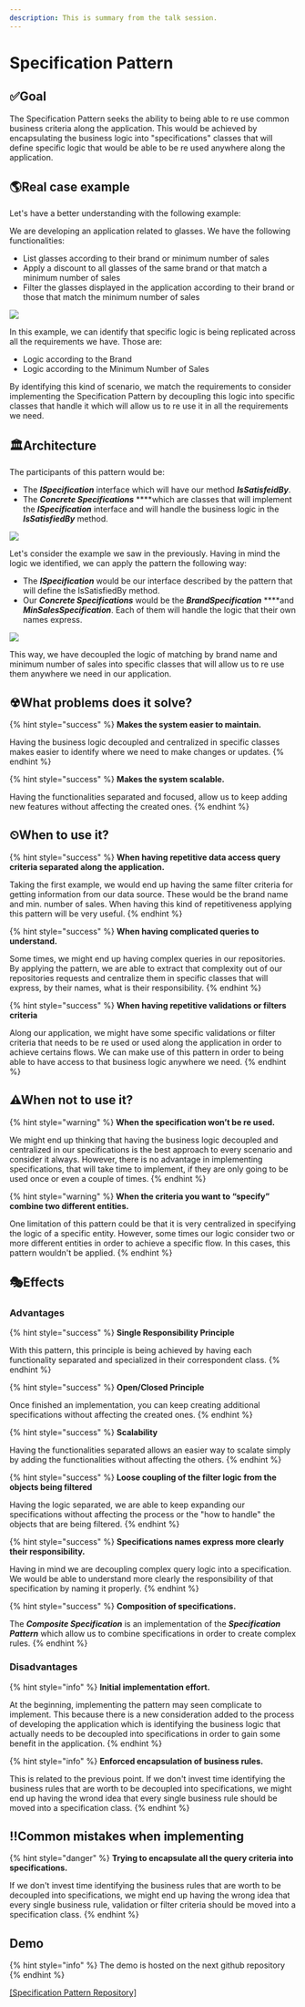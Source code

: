 ```yaml
---
description: This is summary from the talk session.
---
```


# Specification Pattern

## ✅Goal

The Specification Pattern seeks the ability to being able to re use common business criteria along the application. This would be achieved by encapsulating the business logic into "specifications" classes that will define specific logic that would be able to be re used anywhere along the application. 

## 🌎Real case example

Let's have a better understanding with the following example:

We are developing an application related to glasses. We have the following functionalities:

* List glasses according to their brand or minimum number of sales
* Apply a discount to all glasses of the same brand or that match a minimum number of sales
* Filter the glasses displayed in the application according to their brand or those that match the minimum number of sales

![](../.gitbook/assets/specificationrealworldcase.JPG)

In this example, we can identify that specific logic is being replicated across all the requirements we have. Those are:

* Logic according to the Brand
* Logic according to the Minimum Number of Sales

By identifying this kind of scenario, we match the requirements to consider implementing the Specification Pattern by decoupling this logic into specific classes that handle it which will allow us to re use it in all the requirements we need.

## 🏛Architecture

The participants of this pattern would be:

* The _**ISpecification**_ interface which will have our method _**IsSatisfeidBy**_.
* The _**Concrete Specifications**_ ****which are classes that will implement the _**ISpecification**_ interface and will handle the business logic in the _**IsSatisfiedBy**_ method.

![](../.gitbook/assets/specification1.JPG)

Let's consider the example we saw in the previously. Having in mind the logic we identified, we can apply the pattern the following way:

* The _**ISpecification**_ would be our interface described by the pattern that will define the IsSatisfiedBy method.
* Our _**Concrete Specifications**_ would be the _**BrandSpecification**_ ****and _**MinSalesSpecification**_. Each of them will handle the logic that their own names express. 

![](../.gitbook/assets/specification2.JPG)

This way, we have decoupled the logic of matching by brand name and minimum number of sales into specific classes that will allow us to re use them anywhere we need in our application.

## ☢What problems does it solve?

{% hint style="success" %}
**Makes the system easier to maintain.**

Having the business logic decoupled and centralized in specific classes makes easier to identify where we need to make changes or updates.
{% endhint %}

{% hint style="success" %}
**Makes the system scalable.**

Having the functionalities separated and focused, allow us to keep adding new features without affecting the created ones.
{% endhint %}

## ⏲When to use it?

{% hint style="success" %}
**When having repetitive data access query criteria separated along the application.**

Taking the first example, we would end up having the same filter criteria for getting information from our data source. These would be the brand name and min. number of sales. When having this kind of repetitiveness applying this pattern will be very useful.
{% endhint %}

{% hint style="success" %}
**When having complicated queries to understand.**

Some times, we might end up having complex queries in our repositories. By applying the pattern, we are able to extract that complexity out of our repositories requests and centralize them in specific classes that will express, by their names, what is their responsibility.
{% endhint %}

{% hint style="success" %}
**When having repetitive validations or filters criteria**

Along our application, we might have some specific validations or filter criteria that needs to be  re used or used along the application in order to achieve certains flows. We can make use of this pattern in order to being able to have access to that business logic anywhere we need.
{% endhint %}

## ⚠When not to use it?

{% hint style="warning" %}
**When the specification won’t be re used.**

We might end up thinking that having the business logic decoupled and centralized in our specifications is the best approach to every scenario and consider it always. However, there is no advantage in implementing specifications, that will take time to implement, if they are only  going to be used once or even a couple of times.
{% endhint %}

{% hint style="warning" %}
**When the criteria you want to “specify” combine two different entities.**

One limitation of this pattern could be that it is very centralized in specifying the logic of a specific entity. However, some times our logic consider two or more different entities in order to achieve a specific flow. In this cases, this pattern wouldn't be applied.
{% endhint %}

## 🎭Effects

### Advantages

{% hint style="success" %}
**Single Responsibility Principle**

With this pattern, this principle is being achieved by having each functionality separated and specialized in their correspondent class.
{% endhint %}

{% hint style="success" %}
**Open/Closed Principle**

Once finished an implementation, you can keep creating additional specifications without affecting the created ones. 
{% endhint %}

{% hint style="success" %}
**Scalability**

Having the functionalities separated allows an easier way to scalate simply by adding the functionalities without affecting the others.
{% endhint %}

{% hint style="success" %}
**Loose coupling of the filter logic from the objects being filtered**

Having the logic separated, we are able to keep expanding our specifications without affecting the process or the "how to handle" the objects that are being filtered. 
{% endhint %}

{% hint style="success" %}
**Specifications names express more clearly their responsibility.**

Having in mind we are decoupling complex query logic into a specification. We would be able to understand more clearly the responsibility of that specification by naming it properly. 
{% endhint %}

{% hint style="success" %}
**Composition of specifications.**

The _**Composite Specification**_ is an implementation of the _**Specification Pattern**_ which allow us to combine specifications in order to create complex rules.
{% endhint %}

### Disadvantages 

{% hint style="info" %}
**Initial implementation effort.**

At the beginning, implementing the pattern may seen complicate to implement. This because there is a new consideration added to the process of developing the application which is identifying the business logic that actually needs to be decoupled into specifications in order to gain some benefit in the application. 
{% endhint %}

{% hint style="info" %}
**Enforced encapsulation of business rules.**

This is related to the previous point. If we don't invest time identifying the business rules that are worth to be decoupled into specifications, we might end up having the wrond idea that every single business rule should be moved into a specification class.
{% endhint %}

## ‼Common mistakes when implementing

{% hint style="danger" %}
**Trying to encapsulate all the query criteria into specifications.**

If we don't invest time identifying the business rules that are worth to be decoupled into specifications, we might end up having the wrong idea that every single business rule, validation or filter criteria should be moved into a specification class.
{% endhint %}

## Demo 

{% hint style="info" %}
The demo is hosted on the next github repository
{% endhint %}

[\[Specification Pattern Repository\]](https://github.com/jordinola/SpecificationPattern)


